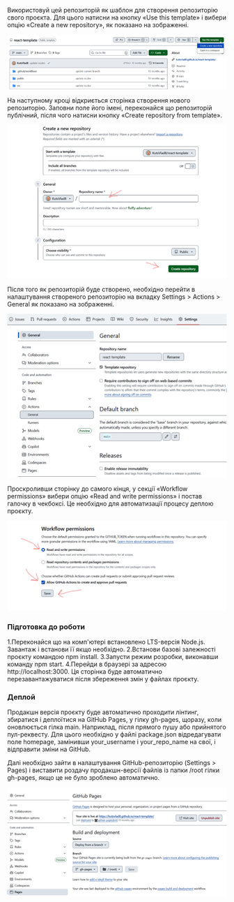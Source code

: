 Використовуй цей репозиторій як шаблон для створення репозиторію свого проєкта. Для цього натисни на кнопку «Use this template» і вибери опцію «Create a new repository», як показано на зображенні.

![Описание картинки](src/assets/images/repo.png)

На наступному кроці відкриється сторінка створення нового репозиторію. Заповни поле його імені, переконайся що репозиторій публічний, після чого натисни кнопку «Create repository from template».

![Описание картинки](src/assets/images/create.png)

Після того як репозиторій буде створено, необхідно перейти в налаштування створеного репозиторію на вкладку Settings > Actions > General як показано на зображенні.

![Описание картинки](src/assets/images/settings.png)

Проскроливши сторінку до самого кінця, у секції «Workflow permissions» вибери опцію «Read and write permissions» і постав галочку в чекбоксі. Це необхідно для автоматизації процесу деплою проєкту.

![Описание картинки](src/assets/images/settings1.png)

### Підготовка до роботи

1.Переконайся що на комп'ютері встановлено LTS-версія Node.js. Завантаж і встанови її якщо необхідно.
2.Встанови базові залежності проєкту командою npm install.
3.Запусти режим розробки, виконавши команду npm start.
4.Перейди в браузері за адресою http://localhost:3000. Ця сторінка буде автоматично перезавантажуватися після збереження змін у файлах проєкту.

### Деплой

Продакшн версія проєкту буде автоматично проходити лінтинг, збиратися і деплоїтися на GitHub Pages, у гілку gh-pages, щоразу, коли оновлюється гілка main.
Наприклад, після прямого пушу або прийнятого пул-реквесту. Для цього необхідно у файлі package.json відредагувати поле homepage, замінивши your_username і your_repo_name на свої, і відправити зміни на GitHub.

Далі необхідно зайти в налаштування GitHub-репозиторію (Settings > Pages) і виставити роздачу продакшн-версії файлів із папки /root гілки gh-pages, якщо це не було зроблено автоматично.

![Описание картинки](src/assets/images/pages.png)
